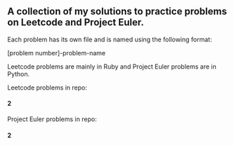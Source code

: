 <h2>A collection of my solutions to practice problems on Leetcode and Project Euler. </h2>

<p>Each problem has its own file and is named using the following format:
<p>[problem number]-problem-name

<p>Leetcode problems are mainly in Ruby and Project Euler problems are in Python.

<p>Leetcode problems in repo: <h4>2</h4>
<p>Project Euler problems in repo: <h4>2</h4>
